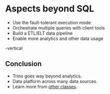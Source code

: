 # Aspects beyond SQL

* Use the fault-tolerant execution mode
* Orchestrate multiple queries with client tools
* Build a ETL/ELT data pipeline
* Enable more analytics and other data usage

-vertical
## Conclusion

* Trino goes way beyond analytics.
* Data platform across many data sources.
* Learn more from [other classes](../../index.html#/0/1).